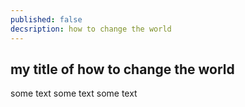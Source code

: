 ```yaml
---
published: false
decsription: how to change the world
---
```


## my title of how to change the world
some text some text some text



